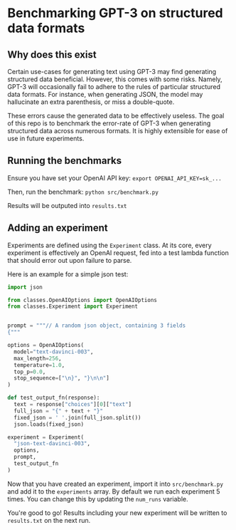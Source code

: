 # Benchmarking GPT-3 on structured data formats

## Why does this exist

Certain use-cases for generating text using GPT-3 may find generating structured data beneficial. However, this comes with some risks. Namely, GPT-3 will occasionally fail to adhere to the rules of particular structured data formats. For instance, when generating JSON, the model may hallucinate an extra parenthesis, or miss a double-quote.

These errors cause the generated data to be effectively useless. The goal of this repo is to benchmark the error-rate of GPT-3 when generating structured data across numerous formats. It is highly extensible for ease of use in future experiments.

## Running the benchmarks

Ensure you have set your OpenAI API key: `export OPENAI_API_KEY=sk_...`

Then, run the benchmark: `python src/benchmark.py`

Results will be outputed into `results.txt`

## Adding an experiment

Experiments are defined using the `Experiment` class. At its core, every experiment is effectively an OpenAI request, fed into
a test lambda function that should error out upon failure to parse.

Here is an example for a simple json test:

```python
import json

from classes.OpenAIOptions import OpenAIOptions
from classes.Experiment import Experiment


prompt = """// A random json object, containing 3 fields
{"""

options = OpenAIOptions(
  model="text-davinci-003",
  max_length=256,
  temperature=1.0,
  top_p=0.0,
  stop_sequence=["\n}", "}\n\n"]
)

def test_output_fn(response):
  text = response["choices"][0]["text"]
  full_json = "{" + text + "}"
  fixed_json = ' '.join(full_json.split())
  json.loads(fixed_json)

experiment = Experiment(
  "json-text-davinci-003",
  options,
  prompt,
  test_output_fn
)
```

Now that you have created an experiment, import it into `src/benchmark.py` and add it to the `experiments` array. By default we run each experiment 5 times. You can change this by updating the `num_runs` variable.

You're good to go! Results including your new experiment will be written to `results.txt` on the next run.
